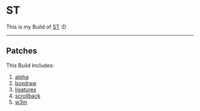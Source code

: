 # ST 

This is my Build of [ST](https://st.suckless.org/) :D

---

## Patches

This Build Includes:

1. [alpha](https://st.suckless.org/patches/alpha/)
2. [boxdraw](https://st.suckless.org/patches/boxdraw/)
3. [ligatures](https://st.suckless.org/patches/ligatures/)
4. [scrollback](https://st.suckless.org/patches/scrollback/)
5. [w3m](https://st.suckless.org/patches/w3m/)

